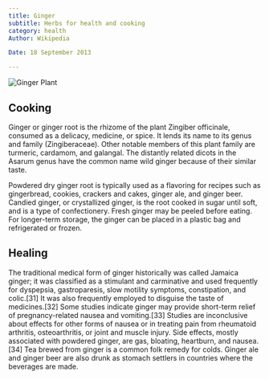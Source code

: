 ```yaml
---
title: Ginger
subtitle: Herbs for health and cooking
category: health
Author: Wikipedia

Date: 18 September 2013 

---
```


![Ginger Plant](http://upload.wikimedia.org/wikipedia/commons/a/a5/Ingwer_2_fcm.jpg)

## Cooking

Ginger or ginger root is the rhizome of the plant Zingiber officinale, consumed as a delicacy, medicine, or spice. It lends its name to its genus and family (Zingiberaceae). Other notable members of this plant family are turmeric, cardamom, and galangal. The distantly related dicots in the Asarum genus have the common name wild ginger because of their similar taste.

Powdered dry ginger root is typically used as a flavoring for recipes such as gingerbread, cookies, crackers and cakes, ginger ale, and ginger beer.
Candied ginger, or crystallized ginger, is the root cooked in sugar until soft, and is a type of confectionery.
Fresh ginger may be peeled before eating. For longer-term storage, the ginger can be placed in a plastic bag and refrigerated or frozen.

## Healing

The traditional medical form of ginger historically was called Jamaica ginger; it was classified as a stimulant and carminative and used frequently for dyspepsia, gastroparesis, slow motility symptoms, constipation, and colic.[31] It was also frequently employed to disguise the taste of medicines.[32]
Some studies indicate ginger may provide short-term relief of pregnancy-related nausea and vomiting.[33] Studies are inconclusive about effects for other forms of nausea or in treating pain from rheumatoid arthritis, osteoarthritis, or joint and muscle injury. Side effects, mostly associated with powdered ginger, are gas, bloating, heartburn, and nausea.[34]
Tea brewed from ginger is a common folk remedy for colds. Ginger ale and ginger beer are also drunk as stomach settlers in countries where the beverages are made.

